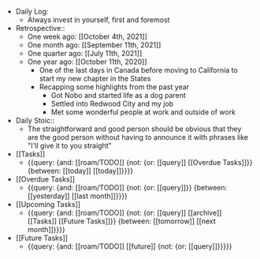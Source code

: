 - Daily Log:
    - Always invest in yourself, first and foremost
- Retrospective::
    - One week ago: [[October 4th, 2021]]
    - One month ago: [[September 11th, 2021]]
    - One quarter ago: [[July 11th, 2021]]
    - One year ago: [[October 11th, 2020]]
        - One of the last days in Canada before moving to California to start my new chapter in the States
        - Recapping some highlights from the past year
            - Got Nobo and started life as a dog parent
            - Settled into Redwood City and my job
            - Met some wonderful people at work and outside of work
- Daily Stoic::
    - The straightforward and good person should be obvious that they are the good person without having to announce it with phrases like "I'll give it to you straight"
- [[Tasks]]
    - {{query: {and: [[roam/TODO]] {not: {or: [[query]] [[Overdue Tasks]]}} {between: [[today]] [[today]]}}}}
- [[Overdue Tasks]]
    - {{query: {and: [[roam/TODO]] {not: {or: [[query]]}} {between: [[yesterday]] [[last month]]}}}}
- [[Upcoming Tasks]]
    - {{query: {and: [[roam/TODO]] {not: {or: [[query]] [[archive]] [[Tasks]] [[Future Tasks]]}} {between: [[tomorrow]] [[next month]]}}}}
- [[Future Tasks]]
    - {{query: {and: [[roam/TODO]] [[future]] {not: {or: [[query]]}}}}}
